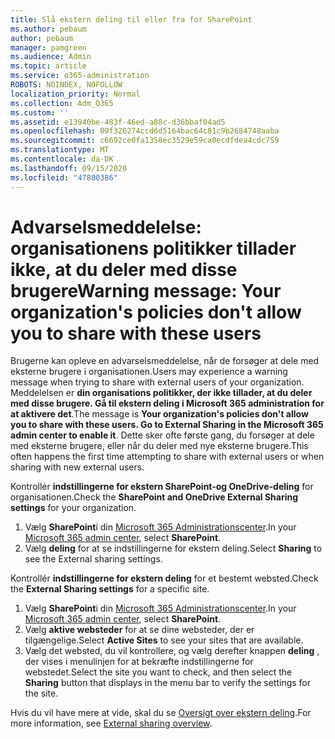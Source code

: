 ```yaml
---
title: Slå ekstern deling til eller fra for SharePoint
ms.author: pebaum
author: pebaum
manager: pamgreen
ms.audience: Admin
ms.topic: article
ms.service: o365-administration
ROBOTS: NOINDEX, NOFOLLOW
localization_priority: Normal
ms.collection: Adm_O365
ms.custom: ''
ms.assetid: e13940be-483f-46ed-a88c-d36bbaf04ad5
ms.openlocfilehash: 09f326274ccd6d5164bac64c81c9b2684748aaba
ms.sourcegitcommit: c6692ce0fa1358ec3529e59ca0ecdfdea4cdc759
ms.translationtype: MT
ms.contentlocale: da-DK
ms.lasthandoff: 09/15/2020
ms.locfileid: "47800386"
---
```

# <a name="warning-message-your-organizations-policies-dont-allow-you-to-share-with-these-users"></a><span data-ttu-id="969fe-102">Advarselsmeddelelse: organisationens politikker tillader ikke, at du deler med disse brugere</span><span class="sxs-lookup"><span data-stu-id="969fe-102">Warning message: Your organization's policies don't allow you to share with these users</span></span>

<span data-ttu-id="969fe-103">Brugerne kan opleve en advarselsmeddelelse, når de forsøger at dele med eksterne brugere i organisationen.</span><span class="sxs-lookup"><span data-stu-id="969fe-103">Users may experience a warning message when trying to share with external users of your organization.</span></span> <span data-ttu-id="969fe-104">Meddelelsen er **din organisations politikker, der ikke tillader, at du deler med disse brugere. Gå til ekstern deling i Microsoft 365 administration for at aktivere det**.</span><span class="sxs-lookup"><span data-stu-id="969fe-104">The message is **Your organization's policies don't allow you to share with these users. Go to External Sharing in the Microsoft 365 admin center to enable it**.</span></span> <span data-ttu-id="969fe-105">Dette sker ofte første gang, du forsøger at dele med eksterne brugere, eller når du deler med nye eksterne brugere.</span><span class="sxs-lookup"><span data-stu-id="969fe-105">This often happens the first time attempting to share with external users or when sharing with new external users.</span></span>

<span data-ttu-id="969fe-106">Kontrollér **indstillingerne for ekstern SharePoint-og OneDrive-deling** for organisationen.</span><span class="sxs-lookup"><span data-stu-id="969fe-106">Check the **SharePoint and OneDrive External Sharing settings** for your organization.</span></span>

1. <span data-ttu-id="969fe-107">Vælg **SharePoint**i din [Microsoft 365 Administrationscenter](https://admin.microsoft.com/AdminPortal/Home#/homepage">https://admin.microsoft.com/).</span><span class="sxs-lookup"><span data-stu-id="969fe-107">In your [Microsoft 365 admin center](https://admin.microsoft.com/AdminPortal/Home#/homepage">https://admin.microsoft.com/), select **SharePoint**.</span></span>
3. <span data-ttu-id="969fe-108">Vælg **deling** for at se indstillingerne for ekstern deling.</span><span class="sxs-lookup"><span data-stu-id="969fe-108">Select **Sharing** to see the External sharing settings.</span></span>

<span data-ttu-id="969fe-109">Kontrollér **indstillingerne for ekstern deling** for et bestemt websted.</span><span class="sxs-lookup"><span data-stu-id="969fe-109">Check the **External Sharing settings** for a specific site.</span></span>

1. <span data-ttu-id="969fe-110">Vælg **SharePoint**i din [Microsoft 365 Administrationscenter](https://admin.microsoft.com/AdminPortal/Home#/homepage">https://admin.microsoft.com/).</span><span class="sxs-lookup"><span data-stu-id="969fe-110">In your [Microsoft 365 admin center](https://admin.microsoft.com/AdminPortal/Home#/homepage">https://admin.microsoft.com/), select **SharePoint**.</span></span>
2. <span data-ttu-id="969fe-111">Vælg **aktive websteder** for at se dine websteder, der er tilgængelige.</span><span class="sxs-lookup"><span data-stu-id="969fe-111">Select **Active Sites** to see your sites that are available.</span></span>
3. <span data-ttu-id="969fe-112">Vælg det websted, du vil kontrollere, og vælg derefter knappen **deling** , der vises i menulinjen for at bekræfte indstillingerne for webstedet.</span><span class="sxs-lookup"><span data-stu-id="969fe-112">Select the site you want to check, and then select the **Sharing** button that displays in the menu bar to verify the settings for the site.</span></span>

<span data-ttu-id="969fe-113">Hvis du vil have mere at vide, skal du se [Oversigt over ekstern deling](https://docs.microsoft.com/sharepoint/external-sharing-overview).</span><span class="sxs-lookup"><span data-stu-id="969fe-113">For more information, see [External sharing overview](https://docs.microsoft.com/sharepoint/external-sharing-overview).</span></span>